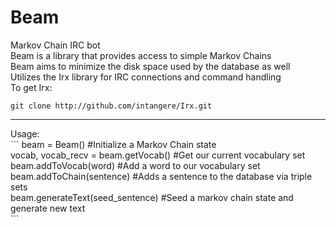 # Beam
Markov Chain IRC bot<br>
Beam is a library that provides access to simple Markov Chains<br>
Beam aims to minimize the disk space used by the database as well<br>
Utilizes the Irx library for IRC connections and command handling<br>
To get Irx:<br>
```
git clone http://github.com/intangere/Irx.git
```
<hr>
Usage:<br>
```
  beam = Beam() #Initialize a Markov Chain state<br>
  vocab, vocab_recv = beam.getVocab() #Get our current vocabulary set<br>
  beam.addToVocab(word) #Add a word to our vocabulary set<br>
  beam.addToChain(sentence) #Adds a sentence to the database via triple sets<br>
  beam.generateText(seed_sentence) #Seed a markov chain state and generate new text<br>
```
